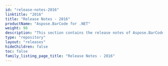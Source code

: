 ```yaml
---
id: "release-notes-2016"
linktitle: "2016"
title: "Release Notes - 2016"
productName: "Aspose.BarCode for .NET"
weight: 98
description: "This section contains the release notes of Aspose.BarCode for .NET for the year 2016. In these release notes, we are publishing the list of issues that have been fixed in the current version, as well as any public API and behavioral changes."
type: "repository"
layout: "releases"
hideChildren: false
toc: false
family_listing_page_title: "Release Notes - 2016"
---
```

